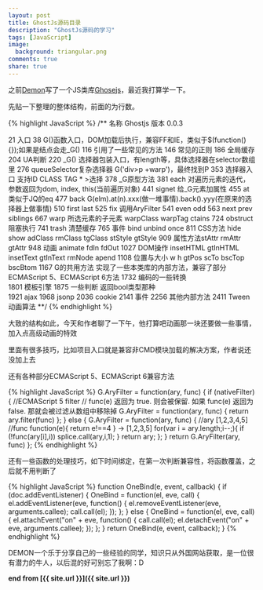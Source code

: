 ```yaml
---
layout: post
title: GhostJs源码目录
description: "GhostJs源码的学习"
tags: [JavaScript]
image:
  background: triangular.png
comments: true
share: true
---
```


之前[Demon](http://Demon.com)写了一个JS类库[Ghosejs](https://github.com/DemonCloud/GhostJS)，最近我打算学一下。

先贴一下整理的整体结构，前面的为行数。

{% highlight JavaScript %}
/**
名称 Ghostjs
版本 0.0.3

21 入口
38 G()函数入口，DOM加载后执行，兼容FF和IE，类似于$(function(){});如果是结点会走_G()
	116 引用了一些常见的方法
	146 常见的正则
	186 全局缓存
	204 UA判断
220 _G() 选择器包装入口，有length等，具体选择器在selector数组里
	276 queueSelector复杂选择器 G('div>p +warp')，最终找到P
	353 选择器入口 支持ID CLASS TAG * >选择
	378 _G原型方法
		381 each 对遍历元素的迭代，参数返回为dom, index, this(当前遍历对象) 
		441 signet 给_G元素加属性
		455 at 类似于JQ的eq
		477 back G(elm).at(n).xxx(做一堆事情).back().yyy(在原来的选择器上做事情)
		510 first last
		525 fix 调用AryFilter
		541 even odd
		563 next prev siblings
		667 warp 所选元素的子元素 warpClass warpTag ctains 
		724 obstruct 阻塞执行
		741 trash 清楚缓存
		765 事件 bind unbind once
		811 CSS方法 hide show adClass rmClass tgClass stStyle gtStyle
		909 属性方法stAttr rmAttr gtAttr
		948 动画 animate fdIn fdOut
		1027 DOM操作 insetHTML gtInHTML insetText gtInText rmNode apend
		1108 位置与大小 w h gtPos scTo bscTop bscBtom
1167 G的共用方法 实现了一些本类库的内部方法，兼容了部分ECMAScript 5、ECMAScript 6方法
1732 编码的一些转换	
1801 模板引擎
1875 一些判断 返回bool类型那种	
1921 ajax
1968 jsonp
2036 cookie
2141 事件
2256 其他内部方法
2411 Tween动画算法
**/
{% endhighlight %}

大致的结构如此，今天和作者聊了一下午，他打算吧动画那一块还要做一些事情，加入点高级动画的特效

里面有很多技巧，比如项目入口就是兼容非CMD模块加载的解决方案，作者说还没加上去


还有各种部分ECMAScript 5、ECMAScript 6兼容方法

{% highlight JavaScript %}
G.AryFilter = function(ary, func) {
    if (nativeFilter) {
        //ECMAScript 5 filter
        // func(e) 返回为 true. 则会被保留. 如果 func(e) 返回为false. 那就会被过滤从数组中移除掉
        G.AryFilter = function(ary, func) {
            return ary.filter(func)
        };
    } else {
        G.AryFilter = function(ary, func) {
            //ary [1,2,3,4,5]
            //func function(e){ return e!==4 } -> [1,2,3,5]
            for(var i = ary.length;i--;){
                if (!func(ary[i],i))  splice.call(ary,i,1);
            }
            return ary;
        };
    }
    return G.AryFilter(ary, func)
};
{% endhighlight %}

还有一些函数的处理技巧，如下时间绑定，在第一次判断兼容性，将函数覆盖，之后就不用判断了

{% highlight JavaScript %}
 function OneBind(e, event, callback) {
    if (doc.addEventListener) {
        OneBind = function(el, eve, call) {
            el.addEventListener(eve, function() {
                el.removeEventListener(eve, arguments.callee);
                call.call(el);
            });
        };
    } else {
        OneBind = function(el, eve, call) {
            el.attachEvent("on" + eve, function() {
                call.call(el);
                el.detachEvent("on" + eve, arguments.callee);
            });
        };
    }
    return OneBind(e, event, callback);
}
{% endhighlight %}


DEMON一个乐于分享自己的一些经验的同学，知识只从外国网站获取，是一位很有潜力的牛人，以后混的好可别忘了我啊：D

**end from [{{ site.url }}]({{ site.url }})**